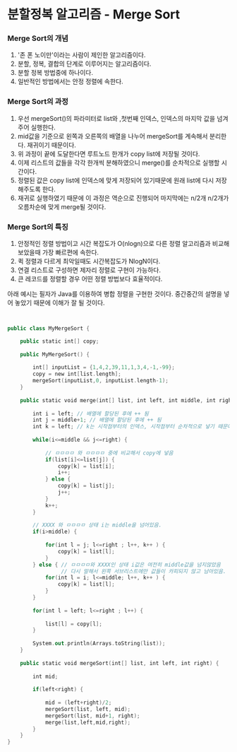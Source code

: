 # 분할정복 알고리즘 - Merge Sort



### Merge Sort의 개념


1. '존 폰 노이만'이라는 사람이 제인한 알고리즘이다.
2. 분할, 정복, 결합의 단계로 이루어지는 알고리즘이다.
3. 분할 정복 방법중에 하나이다.
4. 일반적인 방법에서는 안정 정렬에 속한다.


### Merge Sort의 과정


1. 우선 mergeSort()의 파라미터로 list와 ,첫번째 인덱스, 인덱스의 마지막 값을 넘겨주어 실행한다.
2. mid값을 기준으로 왼쪽과 오른쪽의 배열을 나누어 mergeSort를 계속해서 분리한다. 재귀이기 때문이다.
3. 위 과정이 끝에 도달한다면 루트노드 한개가 copy list에 저장될 것이다.
4. 이제 리스트의 값들을 각각 한개씩 분해하였으니 merge()를 순차적으로 실행할 시간이다.
5. 정렬된 값은 copy list에 인덱스에 맞게 저장되어 있기때문에 원래 list에 다시 저장해주도록 한다.
6. 재귀로 실행하였기 때문에 이 과정은 역순으로 진행되어 마지막에는 n/2개 n/2개가 오름차순에 맞게 merge될 것이다.
 

### Merge Sort의 특징


1. 안정적인 정렬 방법이고 시간 복잡도가 O(nlogn)으로 다른 정렬 알고리즘과 비교해 보았을때 가장 빠르편에 속한다.
2. 퀵 정렬과 다르게 최악일때도 시간복잡도가 NlogN이다.
3. 연결 리스트로 구성하면 제자리 정렬로 구현이 가능하다.
4. 큰 레코드를 정렬할 경우 어떤 정렬 방법보다 효율적이다.



아래 예시는 필자가 Java를 이용하여 병합 정렬을 구현한 것이다. 중간중간의 설명을 넣어 놓았기 때문에 이해가 잘 될 것이다.


```kotlin


public class MyMergeSort {

    public static int[] copy;
    
    public MyMergeSort() {
    
        int[] inputList = {1,4,2,39,11,1,3,4,-1,-99};
        copy = new int[list.length];
        mergeSort(inputList,0, inputList.length-1);
    }
    
    public static void merge(int[] list, int left, int middle, int right) {
        
        int i = left; // 배열에 할당된 후에 ++ 됨
        int j = middle+1; // 배열에 할당된 후에 ++ 됨
        int k = left; // k는 시작점부터의 인덱스, 시작점부터 순차적으로 넣기 때문에
        
        while(i<=middle && j<=right) {
        
            // ㅁㅁㅁㅁ 와 ㅁㅁㅁㅁ 중에 비교해서 copy에 넣음
            if(list[i]<=list[j]) {
                copy[k] = list[i];
                i++;
            } else {
                copy[k] = list[j];
                j++;
            }
            k++;
        }
        
        // XXXX 와 ㅁㅁㅁㅁ 상태 i는 middle을 넘어있음.
        if(i>middle) {
        
            for(int l = j; l<=right ; l++, k++ ) {
                copy[k] = list[l];
            }
        } else { // ㅁㅁㅁㅁ와 XXXX인 상태 i값은 여전히 middle값을 넘지않았음
                 // 다시 말해서 왼쪽 서브리스트에만 값들이 카피되지 않고 남아있음.
            for(int l = i; l<=middle; l++, k++ ) {
                copy[k] = list[l];
            }
        }
    
        for(int l = left; l<=right ; l++) {
        
            list[l] = copy[l];
        }
        
        System.out.println(Arrays.toString(list));
    }
    
    public static void mergeSort(int[] list, int left, int right) {
        
        int mid;
        
        if(left<right) {
        
            mid = (left+right)/2;
            mergeSort(list, left, mid);
            mergeSort(list, mid+1, right);
            merge(list,left,mid,right);
        }
    }
}

```

